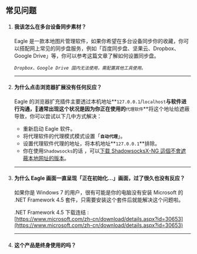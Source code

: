 ## 常见问题

1. #### 我该怎么在多台设备同步素材？

   Eagle 是一款本地图片管理软件，如果你希望在多台设备同步你的收藏，你可以搭配网上常见的同步盘服务，例如「百度同步盘、坚果云、Dropbox、Google Drive」等，你可以参考这篇文章了解如何设置同步盘。  
  
   _`Dropbox、Google Drive 国内无法使用，需配置其他工具使用。`_

   ---

2. #### 为什么点击浏览器扩展没有任何反应？

   Eagle 的浏览器扩充插件主要透过本机地址**`127.0.0.1`/`localhost`**与软件进行沟通，通常出现这个状况是因为你正在使用的**`代理软件`**将这个地址给遮蔽导致，你可以尝试以下几中方式解决：

   * 重新启动 Eagle 软件。
   * 将代理软件的代理模式模式设置「**`自动代理`**」。
   * 设置代理软件代理的地址，将本机地址**`127.0.0.1`**排除。
   * 你在使用`Shadowsocks`的话 ，可以[下载 ShadowsocksX-NG 這個不會遮蔽本地网址的版本](https://github.com/shadowsocks/ShadowsocksX-NG/releases)。

   ---

3. #### 为什么 Eagle 画面一直呈现「正在初始化...」画面，过了很久也没有反应？

   如果你是 Windows 7 的用户，很有可能是你的电脑没有安装 Microsoft 的 .NET Framework 4.5 套件，只需要安装这个套件后就能解决这个问题啦。

   .NET Framework 4.5 下载连结 :  
   [https://www.microsoft.com/zh-cn/download/details.aspx?id=30653](https://www.microsoft.com/zh-cn/download/details.aspx?id=30653)

   ---

4. #### 这个产品是终身使用的吗？



